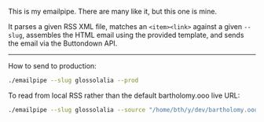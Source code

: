 This is my emailpipe. There are many like it, but this one is mine.

It parses a given RSS XML file, matches an `<item><link>` against a given `--slug`, assembles the HTML email using the provided template, and sends the email via the Buttondown API.

---

How to send to production:

```sh
./emailpipe --slug glossolalia --prod
```

To read from local RSS rather than the default bartholomy.ooo live URL:

```sh
./emailpipe --slug glossolalia --source "/home/bth/y/dev/bartholomy.ooo/public/posts/index.xml"
```
